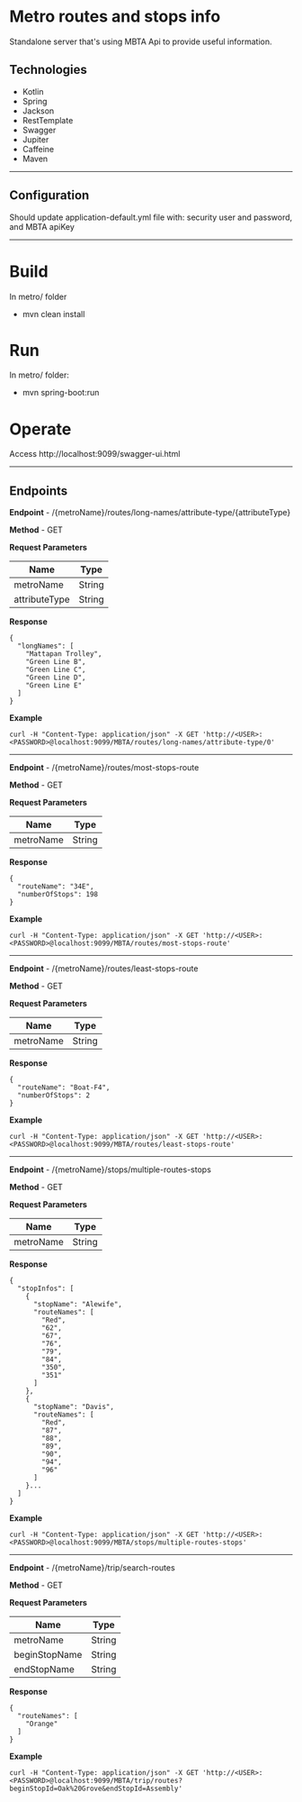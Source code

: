 # Metro routes and stops info

Standalone server that's using MBTA Api to provide useful information.

## Technologies

* Kotlin
* Spring 
* Jackson
* RestTemplate
* Swagger
* Jupiter
* Caffeine
* Maven

---

## Configuration
Should update application-default.yml file with: security user and password, and MBTA apiKey

---

# Build
In metro/ folder
* mvn clean install


# Run
In metro/ folder: 
* mvn spring-boot:run

# Operate
Access http://localhost:9099/swagger-ui.html

---

## Endpoints

**Endpoint** -  /{metroName}/routes/long-names/attribute-type/{attributeType}

**Method** - GET

**Request Parameters**

| Name        | Type           
| ------------- |-------------
| metroName     | String
| attributeType | String        
  
**Response**

    {
      "longNames": [
        "Mattapan Trolley",
        "Green Line B",
        "Green Line C",
        "Green Line D",
        "Green Line E"
      ]
    }

**Example**

    curl -H "Content-Type: application/json" -X GET 'http://<USER>:<PASSWORD>@localhost:9099/MBTA/routes/long-names/attribute-type/0'

---

**Endpoint** -  /{metroName}/routes/most-stops-route

**Method** - GET

**Request Parameters**

| Name        | Type           
| ------------- |-------------
| metroName     | String
  
**Response**

    {
      "routeName": "34E",
      "numberOfStops": 198
    }

**Example**

    curl -H "Content-Type: application/json" -X GET 'http://<USER>:<PASSWORD>@localhost:9099/MBTA/routes/most-stops-route'
        
---

**Endpoint** -  /{metroName}/routes/least-stops-route

**Method** - GET

**Request Parameters**

| Name        | Type           
| ------------- |-------------
| metroName     | String
  
**Response**

    {
      "routeName": "Boat-F4",
      "numberOfStops": 2
    }

**Example**

    curl -H "Content-Type: application/json" -X GET 'http://<USER>:<PASSWORD>@localhost:9099/MBTA/routes/least-stops-route'
    
---

**Endpoint** -  /{metroName}/stops/multiple-routes-stops

**Method** - GET

**Request Parameters**

| Name        | Type           
| ------------- |-------------
| metroName     | String
  
**Response**

    {
      "stopInfos": [
        {
          "stopName": "Alewife",
          "routeNames": [
            "Red",
            "62",
            "67",
            "76",
            "79",
            "84",
            "350",
            "351"
          ]
        },
        {
          "stopName": "Davis",
          "routeNames": [
            "Red",
            "87",
            "88",
            "89",
            "90",
            "94",
            "96"
          ]
        }...
      ]
    }
    
**Example**

    curl -H "Content-Type: application/json" -X GET 'http://<USER>:<PASSWORD>@localhost:9099/MBTA/stops/multiple-routes-stops'
    
---


**Endpoint** -  /{metroName}/trip/search-routes

**Method** - GET

**Request Parameters**

| Name          | Type         |  
| ------------- |------------- 
| metroName     | String
| beginStopName | String
| endStopName   | String
  
**Response**

    {
      "routeNames": [
        "Orange"
      ]
    }
    
**Example**

    curl -H "Content-Type: application/json" -X GET 'http://<USER>:<PASSWORD>@localhost:9099/MBTA/trip/routes?beginStopId=Oak%20Grove&endStopId=Assembly'
        